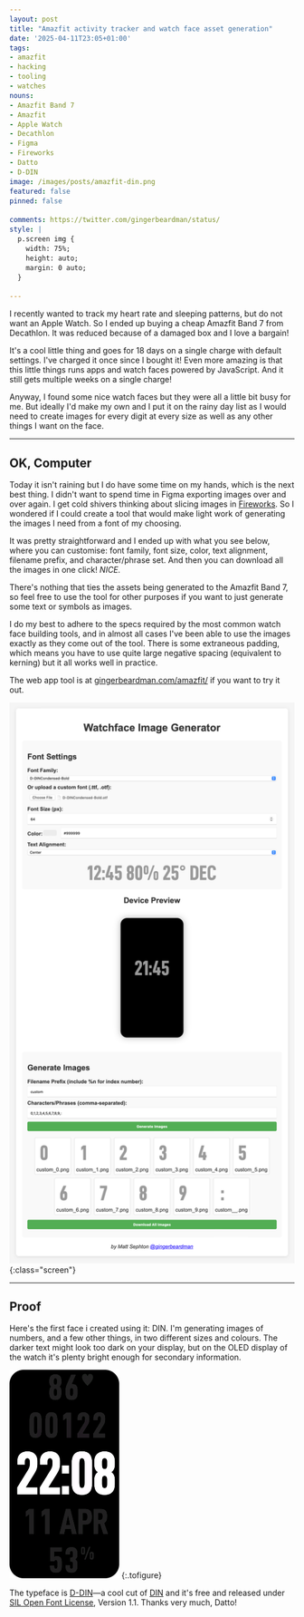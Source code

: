 ```yaml
---
layout: post
title: "Amazfit activity tracker and watch face asset generation"
date: '2025-04-11T23:05+01:00'
tags:
- amazfit
- hacking
- tooling
- watches
nouns:
- Amazfit Band 7
- Amazfit
- Apple Watch
- Decathlon
- Figma
- Fireworks
- Datto
- D-DIN
image: /images/posts/amazfit-din.png
featured: false
pinned: false

comments: https://twitter.com/gingerbeardman/status/
style: |
  p.screen img {
    width: 75%;
    height: auto;
    margin: 0 auto;
  }

---
```


I recently wanted to track my heart rate and sleeping patterns, but do not want an Apple Watch. So I ended up buying a cheap Amazfit Band 7 from Decathlon. It was reduced because of a damaged box and I love a bargain!

It's a cool little thing and goes for 18 days on a single charge with default settings. I've charged it once since I bought it! Even more amazing is that this little things runs apps and watch faces powered by JavaScript. And it still gets multiple weeks on a single charge!

Anyway, I found some nice watch faces but they were all a little bit busy for me. But ideally I'd make my own and I put it on the rainy day list as I would need to create images for every digit at every size as well as any other things I want on the face.

----

## OK, Computer

Today it isn't raining but I do have some time on my hands, which is the next best thing. I didn't want to spend time in Figma exporting images over and over again. I get cold shivers thinking about slicing images in [Fireworks](https://en.wikipedia.org/wiki/Macromedia_Fireworks). So I wondered if I could create a tool that would make light work of generating the images I need from a font of my choosing.

It was pretty straightforward and I ended up with what you see below, where you can customise: font family, font size, color, text alignment, filename prefix, and character/phrase set. And then you can download all the images in one click! *NICE.*

There's nothing that ties the assets being generated to the Amazfit Band 7, so feel free to use the tool for other purposes if you want to just generate some text or symbols as images.

I do my best to adhere to the specs required by the most common watch face building tools, and in almost all cases I've been able to use the images exactly as they come out of the tool. There is some extraneous padding, which means you have to use quite large negative spacing (equivalent to kerning) but it all works well in practice.

The web app tool is at [gingerbeardman.com/amazfit/](https://www.gingerbeardman.com/amazfit/) if you want to try it out.

![IMG](/images/posts/amazfit-web-app.png)
{:class="screen"}

----

## Proof

Here's the first face i created using it: DIN. I'm generating images of numbers, and a few other things, in two different sizes and colours. The darker text might look too dark on your display, but on the OLED display of the watch it's plenty bright enough for secondary information. 

![IMG](/images/posts/amazfit-din.png "DIN looks super on OLED!")
{:.tofigure}

The typeface is [D-DIN](https://github.com/amcchord/datto-d-din)—a cool cut of [DIN](https://en.wikipedia.org/wiki/DIN_typeface) and it's free and released under [SIL Open Font License](https://en.wikipedia.org/wiki/SIL_Open_Font_License), Version 1.1. Thanks very much, Datto!